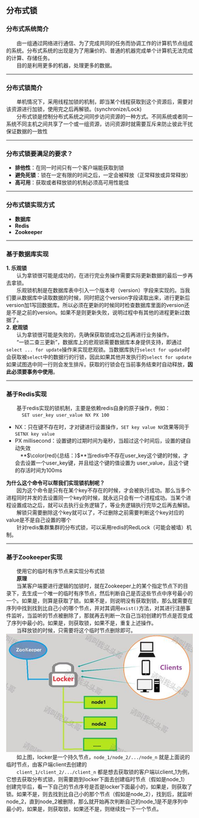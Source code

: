 ## 分布式锁  

### 分布式系统简介  

&emsp;&emsp;由一组通过网络进行通信、为了完成共同的任务而协调工作的计算机节点组成的系统。分布式系统的出现是为了用廉价的、普通的机器完成单个计算机无法完成的计算、存储任务。  
&emsp;&emsp;目的是利用更多的机器，处理更多的数据。

---

### 分布式锁简介
  
&emsp;&emsp;单机情况下，采用线程加锁的机制，即当某个线程获取到这个资源后，需要对该资源进行加锁，使用完之后再解锁。(synchronize/Lock)  
&emsp;&emsp;分布式锁是控制分布式系统之间同步访问资源的一种方式。不同系统或者同一系统不同主机之间共享了一个或一组资源，访问资源时就需要互斥来防止彼此干扰保证数据的一致性

---

### 分布式锁要满足的要求？  

* **排他性**：在同一时间只有一个客户端能获取到锁
* **避免死锁**：锁在一定有限的时间之后，一定会被释放（正常释放或异常释放）
* **高可用**：获取或者释放锁的机制必须高可用性能佳

---

### 分布式锁实现方式  

* **数据库**
* **Redis**
* **Zookeeper**  

---

### 基于数据库实现  

**1. 乐观锁**  
&emsp;&emsp;认为拿锁很可能是成功的，在进行完业务操作需要实际更新数据的最后一步再去拿锁。  
&emsp;&emsp;乐观锁机制是在数据库表中引入一个版本号（version）字段来实现的。当我们要从数据库中读取数据的时候，同时把这个version字段读取出来，进行更新后version加1写回数据库。所以必须在更新的时候同时检查数据库里面的version还是不是之前的version。如果不是则更新失败，说明过程中有其他的进程更新过数据了。  
**2. 悲观锁**  
&emsp;&emsp;认为拿锁很可能是失败的，先确保获取锁成功之后再进行业务操作。  
&emsp;&emsp;“一锁二查三更新”，数据库上的悲观锁需要数据库本身提供支持，即通过`select ... for update`操作来实现悲观锁。当数据库执行`select for update`时会获取被`select`中的数据行的行锁，因此如果其他并发执行的`select for update`如果试图选中同一行则会发生排斥。获取的行锁会在当前事务结束时自动释放，**因此必须要事务中使用**。

---

### 基于Redis实现  

&emsp;&emsp;基于redis实现的锁机制，主要是依赖redis自身的原子操作，例如：  
&emsp;&emsp;&emsp;`SET user_key user_value NX PX 100`  
* NX：只在键不存在时，才对键进行设置操作，`SET key value NX`效果等同于`SETNX key value`
* PX millisecond：设置键的过期时间为毫秒，当超过这个时间后，设置的键自动失效  
&emsp;**$\color{red}{总结：}$**当redis中不存在user_key这个键的时候，才会去设置一个user_key键，并且给这个键的值设置为 user_value，且这个键的存活时间为100ms

**为什么这个命令可以帮我们实现锁机制呢？**  
&emsp;&emsp;因为这个命令是只有在某个key不存在的时候，才会被执行成功。那么当多个进程同时并发的去设置同一个key的时候，就永远只会有一个进程成功。当某个进程设置成功之后，就可以去执行业务逻辑了，等业务逻辑执行完毕之后再去解锁。  
&emsp;&emsp;解锁只需要删除这个key就可以了，不过删除之前需要判断这个key对应的value是不是自己设置的哪个  
&emsp;&emsp;针对redis集群集群的分布式锁，可以采用redis的RedLock（可能会被墙）机制。

---

### 基于Zookeeper实现   

&emsp;&emsp;使用它的临时有序节点来实现分布式锁  
&emsp;&emsp;**原理**  
&emsp;&emsp;当某客户端要进行逻辑的加锁时，就在Zookeeper上的某个指定节点下的目录下，去生成一个唯一的临时有序节点，然后判断自己是否这些节点中序号最小的一个。如果是，则算是获取了锁。如果不是，则说明没有获取到锁，那么就需要在序列中找到找到比自己小的哪个节点，并对其调用`exist()`方法，对其进行注册事件监听，当监听的节点被删除了，那就再去判断一次自己当初创建的节点是否变成了序列中最小的。如果是，则获取锁，如果不是，重复上述操作。  
&emsp;&emsp;当释放锁的时候，只需要将这个临时节点删除即可。  
![image](https://github.com/cmlx1218/spring-practice/blob/master/lock-practice/src/main/resources/images/zookeeper-01.png)  
&emsp;&emsp;如上图，locker是一个持久节点，`node_1/node_2/.../node_n` 就是上面说的临时节点，由客户端client去创建的  
&emsp;&emsp;`client_1/client_2/.../client_n` 都是想去获取锁的客户端以client_1为例，它想去获取分布式锁，则需要跑到locker下面去创建临时节点（假如是node_1）创建完毕后，看一下自己的节点序号是否是locker下面最小的，如果是，则获取了锁。如果不是，则去找到比自己小的那个节点（假如是node_2），找到后，就监听node_2，直到node_2被删除，那么就开始再次判断自己的node_1是不是序列中最小的，如果是，则获取锁，如果还不是，则继续找一下一个节点。  
